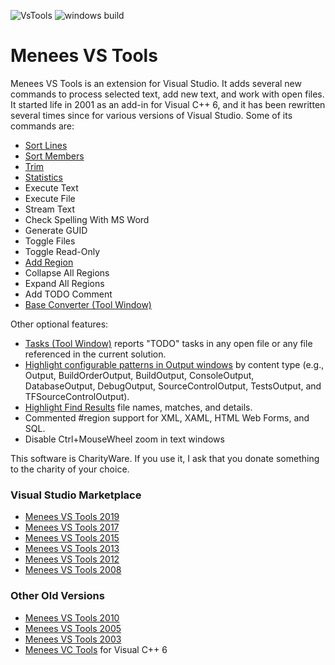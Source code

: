 ![VsTools](http://www.menees.com/Images/VSTools.png) ![windows build](https://github.com/menees/VsTools/workflows/windows%20build/badge.svg)
# Menees VS Tools

Menees VS Tools is an extension for Visual Studio.  It adds several new commands to process selected text, add new text, and work with open files.  It started life in 2001 as an add-in for Visual C++ 6, and it has been rewritten several times since for various versions of Visual Studio. Some of its commands are:

* [Sort Lines](http://www.menees.com/Images/VSToolsSort.png)
* [Sort Members](http://www.menees.com/Images/VSToolsSortMembers.png)
* [Trim](http://www.menees.com/Images/VSToolsTrim.png)
* [Statistics](http://www.menees.com/Images/VSToolsStatistics.png)
* Execute Text
* Execute File
* Stream Text
* Check Spelling With MS Word
* Generate GUID
* Toggle Files
* Toggle Read-Only
* [Add Region](http://www.menees.com/Images/VSToolsAddRegion.png)
* Collapse All Regions
* Expand All Regions
* Add TODO Comment
* [Base Converter (Tool Window)](http://www.menees.com/Images/VSToolsBaseConverter.png)

Other optional features:

* [Tasks (Tool Window)](http://www.menees.com/Images/VSToolsTasks.png) reports "TODO" tasks in any open file or any file referenced in the current solution.
* [Highlight configurable patterns in Output windows](http://www.menees.com/Images/VSOutputHighlight.png) by content type (e.g., Output, BuildOrderOutput, BuildOutput, ConsoleOutput, DatabaseOutput, DebugOutput, SourceControlOutput, TestsOutput, and TFSourceControlOutput).
* [Highlight Find Results](http://www.menees.com/Images/VSFindResultsHighlight.png) file names, matches, and details.
* Commented #region support for XML, XAML, HTML Web Forms, and SQL.
* Disable Ctrl+MouseWheel zoom in text windows

This software is CharityWare. If you use it, I ask that you donate something to the charity of your choice.

### Visual Studio Marketplace

* [Menees VS Tools 2019](https://marketplace.visualstudio.com/items?itemName=BillMenees.MeneesVSTools2019)
* [Menees VS Tools 2017](https://marketplace.visualstudio.com/items?itemName=BillMenees.MeneesVSTools2017)
* [Menees VS Tools 2015](https://marketplace.visualstudio.com/items?itemName=BillMenees.MeneesVSTools2015)
* [Menees VS Tools 2013](https://marketplace.visualstudio.com/items?itemName=BillMenees.MeneesVSTools2013)
* [Menees VS Tools 2012](https://marketplace.visualstudio.com/items?itemName=BillMenees.MeneesVSTools2012)
* [Menees VS Tools 2008](https://marketplace.visualstudio.com/items?itemName=BillMenees.MeneesVSTools)

### Other Old Versions

* [Menees VS Tools 2010](http://www.menees.com/Files/MeneesVSTools2010.zip)
* [Menees VS Tools 2005](http://www.menees.com/Files/MeneesVSTools2005.zip)
* [Menees VS Tools 2003](http://www.menees.com/Files/MeneesVSTools.zip)
* [Menees VC Tools](http://www.menees.com/Files/MeneesVCTools.zip) for Visual C++ 6